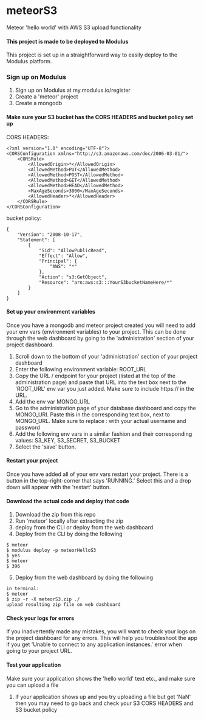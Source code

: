 # meteorS3
Meteor 'hello world' with AWS S3 upload functionality

#### This project is made to be deployed to Modulus
This project is set up in a straightforward way to easily deploy to the Modulus platform.

### Sign up on Modulus
1. Sign up on Modulus at my.modulus.io/register
2. Create a 'meteor' project 
3. Create a mongodb 

#### Make sure your S3 bucket has the CORS HEADERS and bucket policy set up
CORS HEADERS:
```
<?xml version="1.0" encoding="UTF-8"?>
<CORSConfiguration xmlns="http://s3.amazonaws.com/doc/2006-03-01/">
    <CORSRule>
        <AllowedOrigin>*</AllowedOrigin>
        <AllowedMethod>PUT</AllowedMethod>
        <AllowedMethod>POST</AllowedMethod>
        <AllowedMethod>GET</AllowedMethod>
        <AllowedMethod>HEAD</AllowedMethod>
        <MaxAgeSeconds>3000</MaxAgeSeconds>
        <AllowedHeader>*</AllowedHeader>
    </CORSRule>
</CORSConfiguration>
```

bucket policy:
```
{
    "Version": "2008-10-17",
    "Statement": [
        {
            "Sid": "AllowPublicRead",
            "Effect": "Allow",
            "Principal": {
                "AWS": "*"
            },
            "Action": "s3:GetObject",
            "Resource": "arn:aws:s3:::YourS3bucketNameHere/*"
        }
    ]
}
```

#### Set up your environment variables
Once you have a mongodb and meteor project created you will need to add your env vars (environment variables) to your project. This can be done through the web dashboard by going to the 'administration' section of your project dashboard.

1. Scroll down to the bottom of your 'administration' section of your project dashboard
2. Enter the following environment variable: ROOT_URL  
3. Copy the URL / endpoint for your project (listed at the top of the administration page) and paste that URL into the text box next to the 'ROOT_URL' env var you just added.  Make sure to include https://  in the URL.
4. Add the env var MONGO_URL
5. Go to the administration page of your database dashboard and copy the MONGO_URI. Paste this in the corresponding text box, next to MONGO_URL.  Make sure to replace <username>:<password> with your actual username and password
6. Add the following env vars in a similar fashion and their corresponding values: S3_KEY, S3_SECRET, S3_BUCKET
7. Select the 'save' button.

#### Restart your project
Once you have added all of your env vars restart your project.  There is a button in the top-right-corner that says 'RUNNING.' Select this and a drop down will appear with the 'restart' button.

#### Download the actual code and deploy that code
1. Download the zip from this repo
2. Run 'meteor' locally after extracting the zip
3. deploy from the CLI or deploy from the web dashboard
4. Deploy from the CLI by doing the following
```
$ meteor
$ modulus deploy -p meteorHelloS3
$ yes
$ meteor
$ 396
```
5. Deploy from the web dashboard by doing the following
```
in terminal:
$ meteor
$ zip -r -X meteorS3.zip ./
upload resulting zip file on web dashboard
```


#### Check your logs for errors
If you inadvertently made any mistakes, you will want to check your logs on the project dashboard for any errors.  This will help you troubleshoot the app if you get 'Unable to connect to any application instances.' error when going to your project URL.

#### Test your application
Make sure your application shows the 'hello world' text etc., and make sure you can upload a file

1. If your application shows up and you try uploading a file but get 'NaN' then you may need to go back and check your S3 CORS HEADERS and S3 bucket policy
